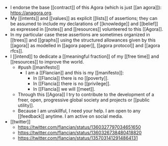 - I endorse the base [[contract]] of this Agora (which is just [[an agora]]): https://anagora.org.
- My [[intents]] and [[values]] as explicit [[lists]] of assertions; they can be assumed to include my declarations of [[knowledge]] and [[belief]] as expressed in [[notes]] and [[resources]] volunteered to this [[Agora]].
- In my particular case these assertions are sometimes organized in [[trees]] and [[graphs]] using the structured allowances given by this [[agora]] as modelled in [[agora paper]], [[agora protocol]] and [[agora rfcs]].
- I [[intend]] to dedicate a [[meaningful fraction]] of my [[free time]] and [[resources]] to improve the world.
	- #push [[manifesto]]
		- I am a [[Flancian]] and this is my [[manifesto]]:
			- In [[Flancia]] there is no [[poverty]].
			- In [[Flancia]] there is no [[privilege]].
			- In [[Flancia]] we will [[meet]].
  - Through this [[Agora]] I try to contribute to the development of a freer, open, progressive global society and projects or [[public utility]].
  - Because I am unskillful, I need your help. I am open to any [[feedback]] anytime. I am active on social media.
- [[twitter]]
  - https://twitter.com/flancian/status/1360327797034651650
  - https://twitter.com/flancian/status/1360326738480418820
  - https://twitter.com/flancian/status/1357031412914864131
